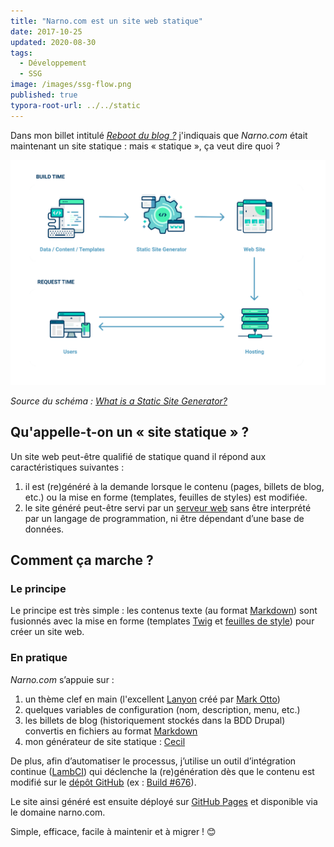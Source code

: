 ```yaml
---
title: "Narno.com est un site web statique"
date: 2017-10-25
updated: 2020-08-30
tags:
  - Développement
  - SSG
image: /images/ssg-flow.png
published: true
typora-root-url: ../../static
---
```


Dans mon billet intitulé [*Reboot du blog ?*](/blog/reboot-du-blog) j'indiquais que *Narno.com* était maintenant un site statique : mais « statique », ça veut dire quoi ?

![](/images/ssg-host-flow.png "SSG host flow")
<!-- break -->
*Source du schéma : [What is a Static Site Generator?](https://www.netlify.com/blog/2020/04/14/what-is-a-static-site-generator-and-3-ways-to-find-the-best-one/)*

## Qu'appelle-t-on un « site statique » ?

Un site web peut-être qualifié de statique quand il répond aux caractéristiques suivantes :

1. il est (re)généré à la demande lorsque le contenu (pages, billets de blog, etc.) ou la mise en forme (templates, feuilles de styles) est modifiée.
2. le site généré peut-être servi par un [serveur web](https://fr.m.wikipedia.org/wiki/Serveur_web) sans être interprété par un langage de programmation, ni être dépendant d’une base de données.

## Comment ça marche ?

### Le principe

Le principe est très simple : les contenus texte (au format [Markdown](https://fr.m.wikipedia.org/wiki/Markdown)) sont fusionnés avec la mise en forme (templates [Twig](https://twig.symfony.com/doc/templates.html) et [feuilles de style](https://fr.m.wikipedia.org/wiki/Feuilles_de_style_en_cascade)) pour créer un site web.

### En pratique

*Narno.com* s’appuie sur :

1. un thème clef en main (l'excellent [Lanyon](https://github.com/poole/lanyon) créé par [Mark Otto](https://github.com/mdo))
2. quelques variables de configuration (nom, description, menu, etc.)
3. les billets de blog (historiquement stockés dans la BDD Drupal) convertis en fichiers au format [Markdown](https://fr.m.wikipedia.org/wiki/Markdown)
4. mon générateur de site statique : [Cecil](https://cecil.app)

De plus, afin d’automatiser le processus, j’utilise un outil d’intégration continue ([LambCI](https://github.com/lambci/lambci)) qui déclenche la (re)génération dès que le contenu est modifié sur le [dépôt GitHub](https://github.com/Narno/narno.com) (ex : [Build #676](https://lambci-buildresults-1w0y4nab0105t.s3.amazonaws.com/gh/Narno/narno.com/builds/676/536b49b7fde5e134fb6b919d503601f6.html)).

Le site ainsi généré est ensuite déployé sur [GitHub Pages](https://github.com/Narno/narno.com/deployments/activity_log?environment=github-pages) et disponible via le domaine narno.com.

Simple, efficace, facile à maintenir et à migrer ! 😊